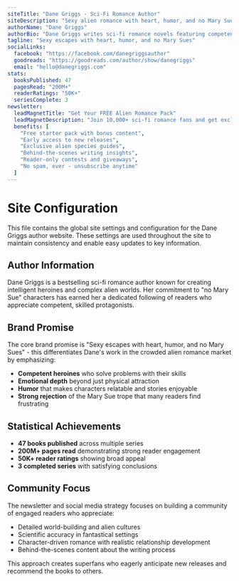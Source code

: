 ```yaml
---
siteTitle: "Dane Griggs - Sci-Fi Romance Author"
siteDescription: "Sexy alien romance with heart, humor, and no Mary Sues. Explore completed series featuring competent heroines and swoon-worthy aliens in meticulously crafted worlds."
authorName: "Dane Griggs"
authorBio: "Dane Griggs writes sci-fi romance novels featuring competent heroines and swoon-worthy aliens. With over 200 million pages read, her stories combine steamy romance with detailed world-building and characters who solve problems with their brains, not just their beauty. When she's not writing about interstellar love affairs, she's researching alien biology and dreaming up new worlds where humans and aliens find their perfect matches."
tagline: "Sexy escapes with heart, humor, and no Mary Sues"
socialLinks:
  facebook: "https://facebook.com/danegriggsauthor"
  goodreads: "https://goodreads.com/author/show/danegriggs"
  email: "hello@danegriggs.com"
stats:
  booksPublished: 47
  pagesRead: "200M+"
  readerRatings: "50K+"
  seriesComplete: 3
newsletter:
  leadMagnetTitle: "Get Your FREE Alien Romance Pack"
  leadMagnetDescription: "Join 10,000+ sci-fi romance fans and get exclusive content, early access to new releases, and behind-the-scenes insights into alien world-building."
  benefits: [
    "Free starter pack with bonus content",
    "Early access to new releases", 
    "Exclusive alien species guides",
    "Behind-the-scenes writing insights",
    "Reader-only contests and giveaways",
    "No spam, ever - unsubscribe anytime"
  ]
---
```


# Site Configuration

This file contains the global site settings and configuration for the Dane Griggs author website. These settings are used throughout the site to maintain consistency and enable easy updates to key information.

## Author Information

Dane Griggs is a bestselling sci-fi romance author known for creating intelligent heroines and complex alien worlds. Her commitment to "no Mary Sue" characters has earned her a dedicated following of readers who appreciate competent, skilled protagonists.

## Brand Promise

The core brand promise is "Sexy escapes with heart, humor, and no Mary Sues" - this differentiates Dane's work in the crowded alien romance market by emphasizing:

- **Competent heroines** who solve problems with their skills
- **Emotional depth** beyond just physical attraction  
- **Humor** that makes characters relatable and stories enjoyable
- **Strong rejection** of the Mary Sue trope that many readers find frustrating

## Statistical Achievements

- **47 books published** across multiple series
- **200M+ pages read** demonstrating strong reader engagement
- **50K+ reader ratings** showing broad appeal
- **3 completed series** with satisfying conclusions

## Community Focus

The newsletter and social media strategy focuses on building a community of engaged readers who appreciate:
- Detailed world-building and alien cultures
- Scientific accuracy in fantastical settings
- Character-driven romance with realistic relationship development
- Behind-the-scenes content about the writing process

This approach creates superfans who eagerly anticipate new releases and recommend the books to others.